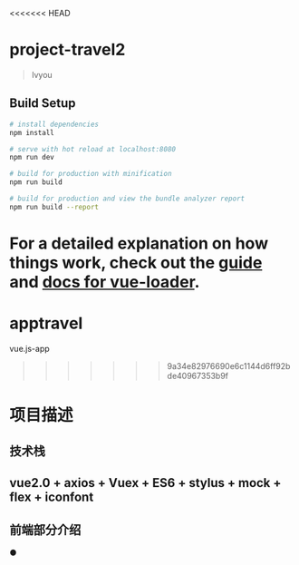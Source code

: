 <<<<<<< HEAD
# project-travel2

> lvyou

## Build Setup

``` bash
# install dependencies
npm install

# serve with hot reload at localhost:8080
npm run dev

# build for production with minification
npm run build

# build for production and view the bundle analyzer report
npm run build --report
```

For a detailed explanation on how things work, check out the [guide](http://vuejs-templates.github.io/webpack/) and [docs for vue-loader](http://vuejs.github.io/vue-loader).
=======
# apptravel
vue.js-app
>>>>>>> 9a34e82976690e6c1144d6ff92bde40967353b9f

项目描述
========
技术栈
--------
vue2.0 + axios + Vuex + ES6 + stylus + mock + flex + iconfont
------
前端部分介绍
------
●
